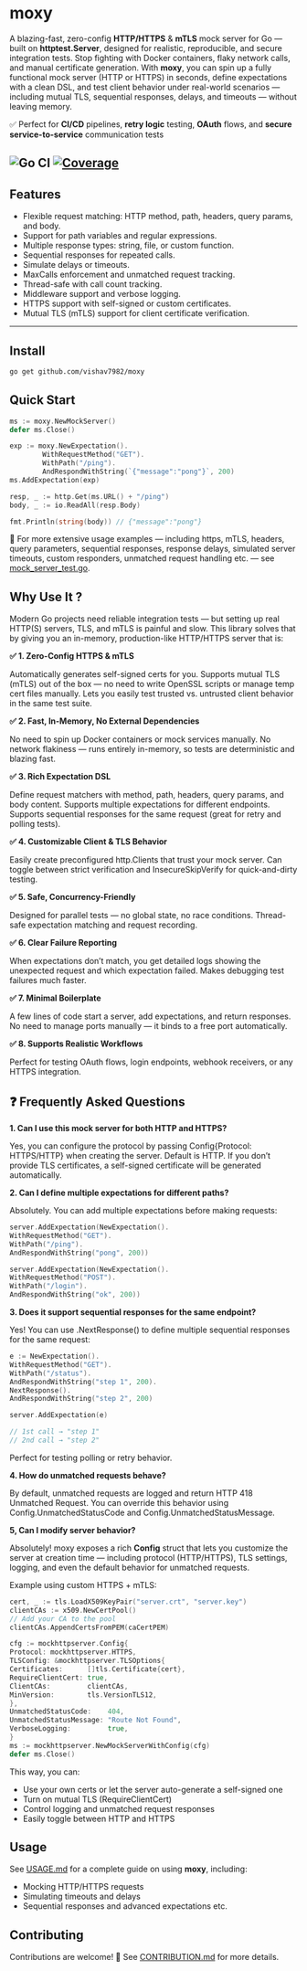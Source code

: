 # moxy

A blazing-fast, zero-config **HTTP/HTTPS** & **mTLS** mock server for Go — built on **httptest.Server**, designed for realistic, reproducible, and secure integration tests.
Stop fighting with Docker containers, flaky network calls, and manual certificate generation. With **moxy**, you can spin up a fully functional mock server (HTTP or HTTPS) in seconds, define expectations with a clean DSL, and test client behavior under real-world scenarios — including mutual TLS, sequential responses, delays, and timeouts — without leaving memory.

✅ Perfect for **CI/CD** pipelines, **retry logic** testing, **OAuth** flows, and **secure service-to-service** communication tests

![Go CI](https://github.com/vishav7982/moxy/actions/workflows/moxy-ci.yml/badge.svg?branch=main)
[![Coverage](https://codecov.io/gh/vishav7982/moxy/branch/main/graph/badge.svg)](https://codecov.io/gh/vishav7982/moxy)
---

## Features
- Flexible request matching: HTTP method, path, headers, query params, and body.
- Support for path variables and regular expressions.
- Multiple response types: string, file, or custom function.
- Sequential responses for repeated calls.
- Simulate delays or timeouts.
- MaxCalls enforcement and unmatched request tracking.
- Thread-safe with call count tracking.
- Middleware support and verbose logging.
- HTTPS support with self-signed or custom certificates.
- Mutual TLS (mTLS) support for client certificate verification.
---

## Install

```bash
go get github.com/vishav7982/moxy
```

## Quick Start
```Go
ms := moxy.NewMockServer()
defer ms.Close()

exp := moxy.NewExpectation().
        WithRequestMethod("GET").
        WithPath("/ping").
        AndRespondWithString(`{"message":"pong"}`, 200)
ms.AddExpectation(exp)

resp, _ := http.Get(ms.URL() + "/ping")
body, _ := io.ReadAll(resp.Body)

fmt.Println(string(body)) // {"message":"pong"}
```
📖 For more extensive usage examples — including https, mTLS, headers, query parameters, sequential responses, response delays, simulated server timeouts, custom responders, unmatched request handling etc. — see [mock_server_test.go](./mock_server_test.go).
## Why Use It ?
Modern Go projects need reliable integration tests — but setting up real HTTP(S) servers, TLS, and mTLS is painful and slow. This library solves that by giving you an in-memory, production-like HTTP/HTTPS server that is:

**✅ 1. Zero-Config HTTPS & mTLS**

Automatically generates self-signed certs for you. Supports mutual TLS (mTLS) out of the box — no need to write OpenSSL scripts or manage temp cert files manually. Lets you easily test trusted vs. untrusted client behavior in the same test suite.

**✅ 2. Fast, In-Memory, No External Dependencies**

No need to spin up Docker containers or mock services manually. No network flakiness — runs entirely in-memory, so tests are deterministic and blazing fast.

**✅ 3. Rich Expectation DSL**

Define request matchers with method, path, headers, query params, and body content. Supports multiple expectations for different endpoints.
Supports sequential responses for the same request (great for retry and polling tests).

**✅ 4. Customizable Client & TLS Behavior**

Easily create preconfigured http.Clients that trust your mock server. Can toggle between strict verification and InsecureSkipVerify for quick-and-dirty testing.

**✅ 5. Safe, Concurrency-Friendly**

Designed for parallel tests — no global state, no race conditions. Thread-safe expectation matching and request recording.

**✅ 6. Clear Failure Reporting**

When expectations don’t match, you get detailed logs showing the unexpected request and which expectation failed. Makes debugging test failures much faster.

**✅ 7. Minimal Boilerplate**

A few lines of code start a server, add expectations, and return responses. No need to manage ports manually — it binds to a free port automatically.

**✅ 8. Supports Realistic Workflows**

Perfect for testing OAuth flows, login endpoints, webhook receivers, or any HTTPS integration.

## ❓ Frequently Asked Questions

**1. Can I use this mock server for both HTTP and HTTPS?**

Yes, you can configure the protocol by passing Config{Protocol: HTTPS/HTTP} when creating the server. Default is HTTP. If you don’t provide TLS certificates, a self-signed certificate will be generated automatically.

**2. Can I define multiple expectations for different paths?**

Absolutely.
You can add multiple expectations before making requests:
```go
server.AddExpectation(NewExpectation().
WithRequestMethod("GET").
WithPath("/ping").
AndRespondWithString("pong", 200))

server.AddExpectation(NewExpectation().
WithRequestMethod("POST").
WithPath("/login").
AndRespondWithString("ok", 200))
```

**3. Does it support sequential responses for the same endpoint?**

Yes!
You can use .NextResponse() to define multiple sequential responses for the same request:
```go
e := NewExpectation().
WithRequestMethod("GET").
WithPath("/status").
AndRespondWithString("step 1", 200).
NextResponse().
AndRespondWithString("step 2", 200)

server.AddExpectation(e)

// 1st call → "step 1"
// 2nd call → "step 2"
```

Perfect for testing polling or retry behavior.

**4. How do unmatched requests behave?**

By default, unmatched requests are logged and return HTTP 418 Unmatched Request.
You can override this behavior using Config.UnmatchedStatusCode and Config.UnmatchedStatusMessage.

**5, Can I modify server behavior?**
 
Absolutely! moxy exposes a rich **Config** struct that lets you customize the server at creation time — including protocol (HTTP/HTTPS), TLS settings, logging, and even the default behavior for unmatched requests.

Example using custom HTTPS + mTLS:

```go
cert, _ := tls.LoadX509KeyPair("server.crt", "server.key")
clientCAs := x509.NewCertPool()
// Add your CA to the pool
clientCAs.AppendCertsFromPEM(caCertPEM)

cfg := mockhttpserver.Config{
Protocol: mockhttpserver.HTTPS,
TLSConfig: &mockhttpserver.TLSOptions{
Certificates:      []tls.Certificate{cert},
RequireClientCert: true,
ClientCAs:         clientCAs,
MinVersion:        tls.VersionTLS12,
},
UnmatchedStatusCode:    404,
UnmatchedStatusMessage: "Route Not Found",
VerboseLogging:         true,
}
ms := mockhttpserver.NewMockServerWithConfig(cfg)
defer ms.Close()
```

This way, you can:
- Use your own certs or let the server auto-generate a self-signed one
- Turn on mutual TLS (RequireClientCert)
- Control logging and unmatched request responses 
- Easily toggle between HTTP and HTTPS

## Usage

See [USAGE.md](./USAGE.md) for a complete guide on using **moxy**, including:
- Mocking HTTP/HTTPS requests
- Simulating timeouts and delays
- Sequential responses and advanced expectations etc.

## Contributing

Contributions are welcome! 🎉 See [CONTRIBUTION.md](./CONTRIBUTING.md) for more details.





